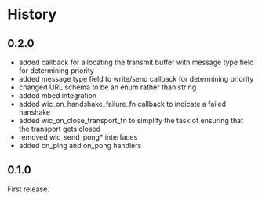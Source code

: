 History
=======

## 0.2.0

- added callback for allocating the transmit buffer with message type
  field for determining priority
- added message type field to write/send callback for determining
  priority
- changed URL schema to be an enum rather than string
- added mbed integration
- added wic_on_handshake_failure_fn callback to indicate a failed
  hanshake
- added wic_on_close_transport_fn to simplify the task of ensuring
  that the transport gets closed
- removed wic_send_pong* interfaces
- added on_ping and on_pong handlers


## 0.1.0

First release.
